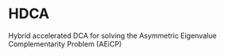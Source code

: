 # HDCA
Hybrid accelerated DCA for solving the Asymmetric Eigenvalue Complementarity Problem (AEiCP)
